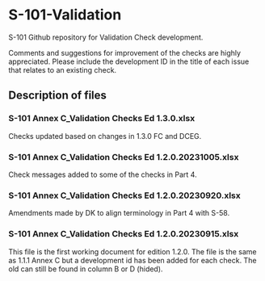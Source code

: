 # S-101-Validation
S-101 Github repository for Validation Check development.

Comments and suggestions for improvement of the checks are highly appreciated. Please include the development ID in the title of each issue that relates to an existing check.

## Description of files<br>
### S-101 Annex C_Validation Checks Ed 1.3.0.xlsx<br>
Checks updated based on changes in 1.3.0 FC and DCEG.<br>
### S-101 Annex C_Validation Checks Ed 1.2.0.20231005.xlsx<br>
Check messages added to some of the checks in Part 4.<br>
### S-101 Annex C_Validation Checks Ed 1.2.0.20230920.xlsx<br>
Amendments made by DK to align terminology in Part 4 with S-58.<br>
### S-101 Annex C_Validation Checks Ed 1.2.0.20230915.xlsx<br>
This file is the first working document for edition 1.2.0. The file is the same as 1.1.1 Annex C but a development id has been added for each check. The old can still be found in column B or D (hided).
